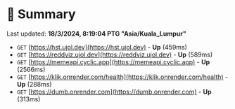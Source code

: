 # 📖 Summary
Last updated: **18/3/2024, 8:19:04 PTG "Asia/Kuala_Lumpur"**

- `GET` [https://hst.ujol.dev](https://hst.ujol.dev) - **Up** (459ms)
- `GET` [https://reddviz.ujol.dev](https://reddviz.ujol.dev) - **Up** (589ms)
- `GET` [https://memeapi.cyclic.app](https://memeapi.cyclic.app) - **Up** (2566ms)
- `GET` [https://klik.onrender.com/health](https://klik.onrender.com/health) - **Up** (288ms)
- `GET` [https://dumb.onrender.com](https://dumb.onrender.com) - **Up** (313ms)
